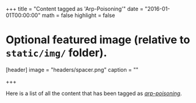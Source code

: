 +++
title = "Content tagged as 'Arp-Poisoning'"
date = "2016-01-01T00:00:00"
math = false
highlight = false

# Optional featured image (relative to `static/img/` folder).
[header]
image = "headers/spacer.png"
caption = ""

+++

Here is a list of all the content that has been tagged as *[arp-poisoning](https://f1.holisticinfosecforwebdevelopers.com/chap04.html#network-identify-risks-spoofing-arp)*.
